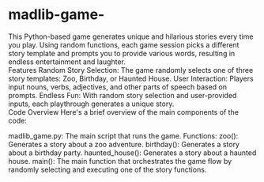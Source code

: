 # madlib-game-
This Python-based game generates unique and hilarious stories every time you play. Using random functions, each game session picks a different story template and prompts you to provide various words, resulting in endless entertainment and laughter.
<br>
Features
Random Story Selection: The game randomly selects one of three story templates: Zoo, Birthday, or Haunted House.
User Interaction: Players input nouns, verbs, adjectives, and other parts of speech based on prompts.
Endless Fun: With random story selection and user-provided inputs, each playthrough generates a unique story.
<br>
Code Overview
Here's a brief overview of the main components of the code:

madlib_game.py: The main script that runs the game.
Functions:
zoo(): Generates a story about a zoo adventure.
birthday(): Generates a story about a birthday party.
haunted_house(): Generates a story about a haunted house.
main(): The main function that orchestrates the game flow by randomly selecting and executing one of the story functions.
